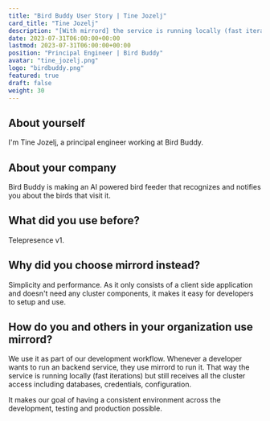 ```yaml
---
title: "Bird Buddy User Story | Tine Jozelj"
card_title: "Tine Jozelj"
description: "[With mirrord] the service is running locally (fast iterations) but still receives all the cluster access including databases, credentials, configuration."
date: 2023-07-31T06:00:00+00:00
lastmod: 2023-07-31T06:00:00+00:00
position: "Principal Engineer | Bird Buddy"
avatar: "tine_jozelj.png"
logo: "birdbuddy.png"
featured: true
draft: false
weight: 30
---
```


## About yourself

I'm Tine Jozelj, a principal engineer working at Bird Buddy.

## About your company

Bird Buddy is making an AI powered bird feeder that recognizes and notifies you about the birds that visit it.

## What did you use before?

Telepresence v1.

## Why did you choose mirrord instead?

Simplicity and performance. As it only consists of a client side application and doesn't need any cluster components, it makes it easy
for developers to setup and use.

## How do you and others in your organization use mirrord?

We use it as part of our development workflow. Whenever a developer wants to run an backend service, they use mirrord to run it.
That way the service is running locally (fast iterations) but still receives all the cluster access including databases, credentials, configuration.

It makes our goal of having a consistent environment across the development, testing and production possible.

